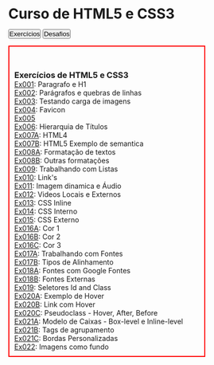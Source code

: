  <h1>Curso de HTML5 e CSS3</h1>

 <a href="https://thyagoholanda.github.io/html-css/exercicios/"><button>Exercícios</button></a>
 <a href="https://thyagoholanda.github.io/html-css/Desafios/"><button>Desafios</button></a>

 <head>
    <style>
        *{
            margin: 0px;
            padding: 0px;
        }
        article {
            width: 800px;
            margin: auto;
        }
        article ul {
            list-style-position: inside;
            list-style: none;
            padding: 10px;
        }
        article #desafios, #exercicios {
            display: inline-flex;
            width: 49%;
            border: solid red 2px;
        }
    </style>
</head>
<body>
    <article>
        <section id="exercicios">
            <ul>
                <h1>Exercícios de HTML5 e CSS3</h1>
                <li><a href="exercicios/ex001/index.html" target="_blank">Ex001</a>: Paragrafo e H1</li>
                <li><a href="exercicios/ex002/index.html" target="_blank">Ex002</a>: Parágrafos e quebras de linhas</li>
                <li><a href="exercicios/ex003/index.html" target="_blank">Ex003</a>: Testando carga de imagens</li>
                <li><a href="exercicios/ex004/index.html" target="_blank">Ex004</a>: Favicon</li>
                <li><a href="#" target="_blank">Ex005</a></li>
                <li><a href="exercicios/ex006/index.html" target="_blank">Ex006</a>: Hierarquia de Títulos</li>
                <li><a href="exercicios/ex007/html4.html" target="_blank">Ex007A</a>: HTML4</li>
                <li><a href="exercicios/ex007/html5.html" target="_blank">Ex007B</a>: HTML5 Exemplo de semantica</li>
                <li><a href="exercicios/ex008/index.html" target="_blank">Ex008A</a>: Formatação de textos</li>
                <li><a href="exercicios/ex008b/index.html" target="_blank">Ex008B</a>: Outras formatações</li>
                <li><a href="exercicios/ex009/index.html" target="_blank">Ex009</a>: Trabalhando com Listas</li>
                <li><a href="exercicios/ex010/index.html" target="_blank">Ex010</a>: Link's</li>
                <li><a href="exercicios/ex011/index.html" target="_blank">Ex011</a>: Imagem dinamica e Áudio</li>
                <li><a href="exercicios/ex012/index.html" target="_blank">Ex012</a>: Videos Locais e Externos</li>
                <li><a href="exercicios/ex013/index.html" target="_blank">Ex013</a>: CSS Inline</li>
                <li><a href="exercicios/ex014/index.html" target="_blank">Ex014</a>: CSS Interno</li>
                <li><a href="exercicios/ex015/index.html" target="_blank">Ex015</a>: CSS Externo</li>
                <li><a href="exercicios/ex016/cor01.html" target="_blank">Ex016A</a>: Cor 1</li>
                <li><a href="exercicios/ex016/cor02.html" target="_blank">Ex016B</a>: Cor 2</li>
                <li><a href="exercicios/ex016/cor03.html" target="_blank">Ex016C</a>: Cor 3</li>
                <li><a href="exercicios/ex017/fonte01.html" target="_blank">Ex017A</a>: Trabalhando com Fontes</li>
                <li><a href="exercicios/ex017/fonte02.html" target="_blank">Ex017B</a>: Tipos de Alinhamento</li>
                <li><a href="exercicios/ex018/fonte01.html" target="_blank">Ex018A</a>: Fontes com Google Fontes</li>
                <li><a href="exercicios/ex018/fonte02.html" target="_blank">Ex018B</a>: Fontes Externas</li>
                <li><a href="exercicios/ex019/seletor01.html" target="_blank">Ex019</a>: Seletores Id and Class</li>
                <li><a href="exercicios/ex020/hover.html" target="_blank">Ex020A</a>: Exemplo de Hover</li>
                <li><a href="exercicios/ex020/links.html" target="_blank">Ex020B</a>: Link com Hover</li>
                <li><a href="exercicios/ex020/pseudoclass.html" target="_blank">Ex020C</a>: Pseudoclass - Hover, After, Before</li>
                <li><a href="exercicios/ex021/caixa01.html" target="_blank">Ex021A</a>: Modelo de Caixas - Box-level e Inline-level</li>
                <li><a href="exercicios/ex021/caixa02.html" target="_blank">Ex021B</a>: Tags de agrupamento</li>
                <li><a href="exercicios/ex021/caixa03.html" target="_blank">Ex021C</a>: Bordas Personalizadas</li>
                <li><a href="exercicios/ex022/fundo001.html" target="_blank">Ex022</a>: Imagens como fundo</li>
            </ul>
        </section>
    </article>
</body>